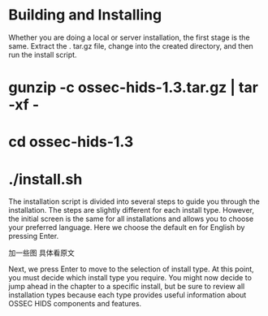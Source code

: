 Building and Installing
===========

Whether you are doing a local or server installation, the first stage is the same. Extract the .
tar.gz file, change into the created directory, and then run the install script.


# gunzip -c ossec-hids-1.3.tar.gz | tar -xf -
# cd ossec-hids-1.3
# ./install.sh


The installation script is divided into several steps to guide you through the installation.
The steps are slightly different for each install type. However, the initial screen is the same
for all installations and allows you to choose your preferred language. Here we choose the
default en for English by pressing Enter.


加一些图 具体看原文


Next, we press Enter to move to the selection of install type. At this point, you must
decide which install type you require. You might now decide to jump ahead in the chapter
to a specific install, but be sure to review all installation types because each type provides
useful information about OSSEC HIDS components and features.
